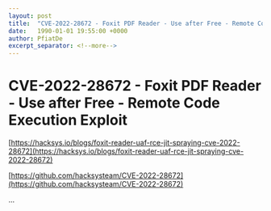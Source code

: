 ```yaml
---
layout: post
title:  "CVE-2022-28672 - Foxit PDF Reader - Use after Free - Remote Code Execution Exploit"
date:   1990-01-01 19:55:00 +0000
author: PfiatDe
excerpt_separator: <!--more-->
---
```


# CVE-2022-28672 - Foxit PDF Reader - Use after Free - Remote Code Execution Exploit

[https://hacksys.io/blogs/foxit-reader-uaf-rce-jit-spraying-cve-2022-28672](https://hacksys.io/blogs/foxit-reader-uaf-rce-jit-spraying-cve-2022-28672)

[https://github.com/hacksysteam/CVE-2022-28672](https://github.com/hacksysteam/CVE-2022-28672)

...
<!--more-->
